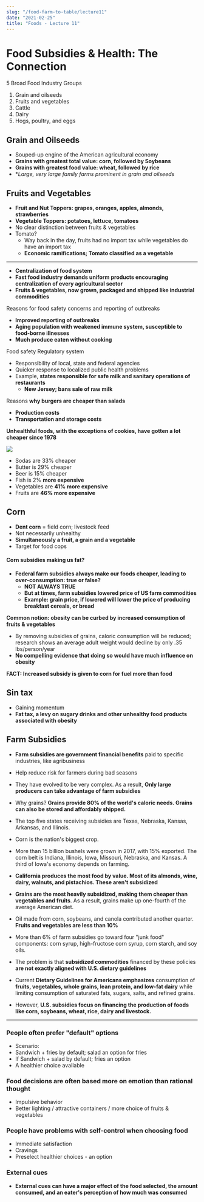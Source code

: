 ```yaml
---
slug: "/food-farm-to-table/lecture11"
date: "2021-02-25"
title: "Foods - Lecture 11"
---
```


# Food Subsidies & Health: The Connection

5 Broad Food Industry Groups

1. Grain and oilseeds
2. Fruits and vegetables
3. Cattle
4. Dairy
5. Hogs, poultry, and eggs

## Grain and Oilseeds

- Souped-up engine of the American agricultural economy
- **Grains with greatest total value: corn, followed by Soybeans**
- **Grains with greatest food value: wheat, followed by rice**
- \*_Large, very large family farms prominent in grain and oilseeds_

## Fruits and Vegetables

- **Fruit and Nut Toppers: grapes, oranges, apples, almonds, strawberries**
- **Vegetable Toppers: potatoes, lettuce, tomatoes**
- No clear distinction between fruits & vegetables
- Tomato?
  - Way back in the day, fruits had no import tax while vegetables do have an import tax
  - **Economic ramifications; Tomato classified as a vegetable**

---

- **Centralization of food system**
- **Fast food industry demands uniform products encouraging centralization of every agricultural sector**
- **Fruits & vegetables, now grown, packaged and shipped like industrial commodities**

Reasons for food safety concerns and reporting of outbreaks

- **Improved reporting of outbreaks**
- **Aging population with weakened immune system, susceptible to food-borne illnesses**
- **Much produce eaten without cooking**

Food safety Regulatory system

- Responsibility of local, state and federal agencies
- Quicker response to localized public health problems
- Example, **states responsible for safe milk and sanitary operations of restaurants**
  - **New Jersey; bans sale of raw milk**

Reasons **why burgers are cheaper than salads**

- **Production costs**
- **Transportation and storage costs**

**Unhealthful foods, with the exceptions of cookies, have gotten a lot cheaper since 1978**

![](https://i.gyazo.com/b394afe5bbc07b6a359fa6f4d6e64532.png)

- Sodas are 33% cheaper
- Butter is 29% cheaper
- Beer is 15% cheaper
- Fish is 2% **more expensive**
- Vegetables are **41% more expensive**
- Fruits are **46% more expensive**

## Corn

- **Dent corn** = field corn; livestock feed
- Not necessarily unhealthy
- **Simultaneously a fruit, a grain and a vegetable**
- Target for food cops

#### Corn subsidies making us fat?

- **Federal farm subsidies always make our foods cheaper, leading to over-consumption: true or false?**
  - **NOT ALWAYS TRUE**
  - **But at times, farm subsidies lowered price of US farm commodities**
  - **Example: grain price, if lowered will lower the price of producing breakfast cereals, or bread**

**Common notion: obesity can be curbed by increased consumption of fruits & vegetables**

- By removing subsidies of grains, caloric consumption will be reduced; research shows an average adult weight would decline by only .35 lbs/person/year
- **No compelling evidence that doing so would have much influence on obesity**

**FACT: Increased subsidy is given to corn for fuel more than food**

## Sin tax

- Gaining momentum
- **Fat tax, a levy on sugary drinks and other unhealthy food products associated with obesity**

## Farm Subsidies

- **Farm subsidies are government financial benefits** paid to specific industries, like agribusiness
- Help reduce risk for farmers during bad seasons
- They have evolved to be very complex. As a result, **Only large producers can take advantage of farm subsidies**
- Why grains? **Grains provide 80% of the world's caloric needs. Grains can also be stored and affordably shipped.**

- The top five states receiving subsidies are Texas, Nebraska, Kansas, Arkansas, and Illinois.
- Corn is the nation's biggest crop.
- More than 15 billion bushels were grown in 2017, with 15% exported. The corn belt is Indiana, Illinois, Iowa, Missouri, Nebraska, and Kansas. A third of Iowa's economy depends on farming.
- **California produces the most food by value. Most of its almonds, wine, dairy, walnuts, and pistachios. These aren't subsidized**

- **Grains are the most heavily subsidized, making them cheaper than vegetables and fruits**. As a result, grains make up one-fourth of the average American diet.
- Oil made from corn, soybeans, and canola contributed another quarter. **Fruits and vegetables are less than 10%**
- More than 6% of farm subsidies go toward four "junk food" components: corn syrup, high-fructose corn syrup, corn starch, and soy oils.

- The problem is that **subsidized commodities** financed by these policies **are not exactly aligned with U.S. dietary guidelines**
- Current **Dietary Guidelines for Americans emphasizes** consumption of **fruits, vegetables, whole grains, lean protein, and low-fat dairy** while limiting consumption of saturated fats, sugars, salts, and refined grains.
- However, **U.S. subsidies focus on financing the production of foods like corn, soybeans, wheat, rice, dairy and livestock.**

---

### People often prefer "default" options

- Scenario:
- Sandwich + fries by default; salad an option for fries
- If Sandwich + salad by default; fries an option
- A healthier choice available

### Food decisions are often based more on emotion than rational thought
- Impulsive behavior
- Better lighting / attractive containers / more choice of fruits & vegetables

### People have problems with self-control when choosing food
- Immediate satisfaction
- Cravings
- Preselect healthier choices - an option

### External cues 

- **External cues can have a major effect of the food selected, the amount consumed, and an eater's perception of how much was consumed**
